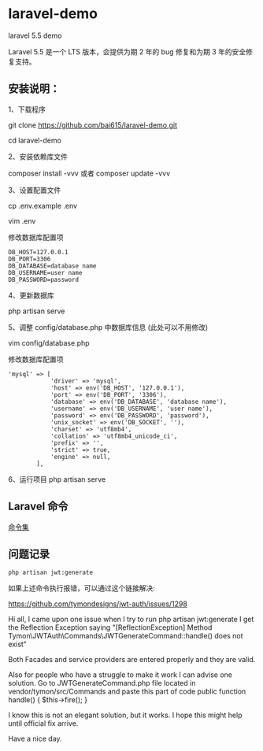 # laravel-demo

laravel 5.5 demo

Laravel 5.5 是一个 LTS 版本，会提供为期 2 年的 bug 修复和为期 3 年的安全修复支持。


## 安装说明：

1、下载程序

git clone https://github.com/bai615/laravel-demo.git

cd laravel-demo


2、安装依赖库文件

composer install -vvv 或者 composer update -vvv

3、设置配置文件

cp .env.example .env

vim .env

修改数据库配置项
```
DB_HOST=127.0.0.1
DB_PORT=3306
DB_DATABASE=database name
DB_USERNAME=user name
DB_PASSWORD=password
```

4、更新数据库

php artisan serve

5、调整 config/database.php 中数据库信息 (此处可以不用修改)

vim config/database.php

修改数据库配置项
```
'mysql' => [
            'driver' => 'mysql',
            'host' => env('DB_HOST', '127.0.0.1'),
            'port' => env('DB_PORT', '3306'),
            'database' => env('DB_DATABASE', 'database name'),
            'username' => env('DB_USERNAME', 'user name'),
            'password' => env('DB_PASSWORD', 'password'),
            'unix_socket' => env('DB_SOCKET', ''),
            'charset' => 'utf8mb4',
            'collation' => 'utf8mb4_unicode_ci',
            'prefix' => '',
            'strict' => true,
            'engine' => null,
        ],
```

6、运行项目
php artisan serve


## Laravel 命令
[命令集](command.md) 



## 问题记录

```
php artisan jwt:generate
```
如果上述命令执行报错，可以通过这个链接解决:

https://github.com/tymondesigns/jwt-auth/issues/1298

Hi all,
I came upon one issue when I try to run php artisan jwt:generate I get the Reflection Exception saying "[ReflectionException] Method Tymon\JWTAuth\Commands\JWTGenerateCommand::handle() does not exist"

Both Facades and service providers are entered properly and they are valid.

Also for people who have a struggle to make it work I can advise one solution. Go to JWTGenerateCommand.php file located in vendor/tymon/src/Commands and paste this part of code public function handle() { $this->fire(); }

I know this is not an elegant solution, but it works. I hope this might help until official fix arrive.

Have a nice day.
